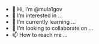 - 👋 Hi, I’m @mula1gov
- 👀 I’m interested in ...
- 🌱 I’m currently learning ...
- 💞️ I’m looking to collaborate on ...
- 📫 How to reach me ...

<!---
mula1gov/mula1gov is a ✨ special ✨ repository because its `README.md` (this file) appears on your GitHub profile.
You can click the Preview link to take a look at your changes.
--->
